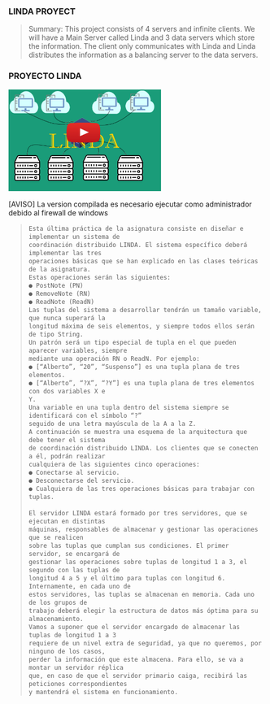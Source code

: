 ### **LINDA PROYECT**

> Summary:
> This project consists of 4 servers and infinite clients. We will have a Main Server called Linda and 3 data servers which store the information. The client only communicates with Linda and Linda distributes the information as a balancing server to the data servers.

### **PROYECTO LINDA**

<a href="https://www.youtube.com/embed/pNuqHhpU1TI">
<img src="assets/20230207_105531_Linda_Logo.png" width="300" height="200" /><br>
</a>

[AVISO] La version compilada es necesario ejecutar como administrador debido al firewall de windows

>
> ```
> Esta última práctica de la asignatura consiste en diseñar e implementar un sistema de
> coordinación distribuido LINDA. El sistema específico deberá implementar las tres
> operaciones básicas que se han explicado en las clases teóricas de la asignatura.
> Estas operaciones serán las siguientes:
> ● PostNote (PN)
> ● RemoveNote (RN)
> ● ReadNote (ReadN)
> Las tuplas del sistema a desarrollar tendrán un tamaño variable, que nunca superará la
> longitud máxima de seis elementos, y siempre todos ellos serán de tipo String.
> Un patrón será un tipo especial de tupla en el que pueden aparecer variables, siempre
> mediante una operación RN o ReadN. Por ejemplo:
> ● [“Alberto”, “20”, “Suspenso”] es una tupla plana de tres elementos.
> ● [“Alberto”, “?X”, “?Y”] es una tupla plana de tres elementos con dos variables X e
> Y.
> Una variable en una tupla dentro del sistema siempre se identificará con el símbolo “?”
> seguido de una letra mayúscula de la A a la Z.
> A continuación se muestra una esquema de la arquitectura que debe tener el sistema
> de coordinación distribuido LINDA. Los clientes que se conecten a él, podrán realizar
> cualquiera de las siguientes cinco operaciones:
> ● Conectarse al servicio.
> ● Desconectarse del servicio.
> ● Cualquiera de las tres operaciones básicas para trabajar con tuplas.
>
> El servidor LINDA estará formado por tres servidores, que se ejecutan en distintas
> máquinas, responsables de almacenar y gestionar las operaciones que se realicen
> sobre las tuplas que cumplan sus condiciones. El primer servidor, se encargará de
> gestionar las operaciones sobre tuplas de longitud 1 a 3, el segundo con las tuplas de
> longitud 4 a 5 y el último para tuplas con longitud 6. Internamente, en cada uno de
> estos servidores, las tuplas se almacenan en memoria. Cada uno de los grupos de
> trabajo deberá elegir la estructura de datos más óptima para su almacenamiento.
> Vamos a suponer que el servidor encargado de almacenar las tuplas de longitud 1 a 3
> requiere de un nivel extra de seguridad, ya que no queremos, por ninguno de los casos,
> perder la información que este almacena. Para ello, se va a montar un servidor réplica
> que, en caso de que el servidor primario caiga, recibirá las peticiones correspondientes
> y mantendrá el sistema en funcionamiento.
> ```
